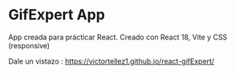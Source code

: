 # GifExpert App

App creada para prácticar React. Creado con React 18, Vite y CSS (responsive)

Dale un vistazo : https://victortellez1.github.io/react-gifExpert/
